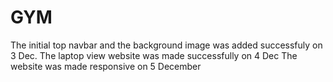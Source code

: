 # GYM
The initial top navbar and the background image was added successfuly on 3 Dec.
The laptop view website was made successfully on 4 Dec
The website was made responsive on 5 December
